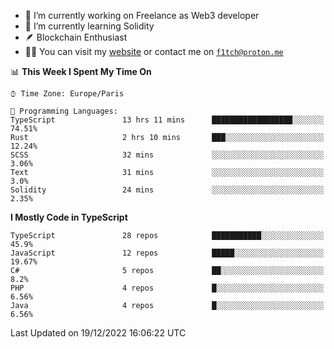 - 🔭 I’m currently working on Freelance as Web3 developer
- 🌱 I’m currently learning Solidity
- 🪶 Blockchain Enthusiast
- 👨‍💻 You can visit my [website](https://f1tch.xyz) or contact me on [`f1tch@proton.me`](mailto:f1tch@proton.me)

<!--START_SECTION:waka-->
📊 **This Week I Spent My Time On** 

```text
⌚︎ Time Zone: Europe/Paris

💬 Programming Languages: 
TypeScript               13 hrs 11 mins      ██████████████████░░░░░░░   74.51% 
Rust                     2 hrs 10 mins       ███░░░░░░░░░░░░░░░░░░░░░░   12.24% 
SCSS                     32 mins             ░░░░░░░░░░░░░░░░░░░░░░░░░   3.06% 
Text                     31 mins             ░░░░░░░░░░░░░░░░░░░░░░░░░   3.0% 
Solidity                 24 mins             ░░░░░░░░░░░░░░░░░░░░░░░░░   2.35%

```

**I Mostly Code in TypeScript** 

```text
TypeScript               28 repos            ███████████░░░░░░░░░░░░░░   45.9% 
JavaScript               12 repos            █████░░░░░░░░░░░░░░░░░░░░   19.67% 
C#                       5 repos             ██░░░░░░░░░░░░░░░░░░░░░░░   8.2% 
PHP                      4 repos             █░░░░░░░░░░░░░░░░░░░░░░░░   6.56% 
Java                     4 repos             █░░░░░░░░░░░░░░░░░░░░░░░░   6.56%

```



 Last Updated on 19/12/2022 16:06:22 UTC
<!--END_SECTION:waka-->
